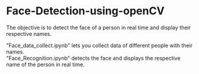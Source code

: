 # Face-Detection-using-openCV
The objective is to detect the face of a person in real time and display their respective names.

"Face_data_collect.ipynb" lets you collect data of different people with their names.<br />
"Face_Recognition.ipynb" detects the face and displays the respective name of the person in real time.

